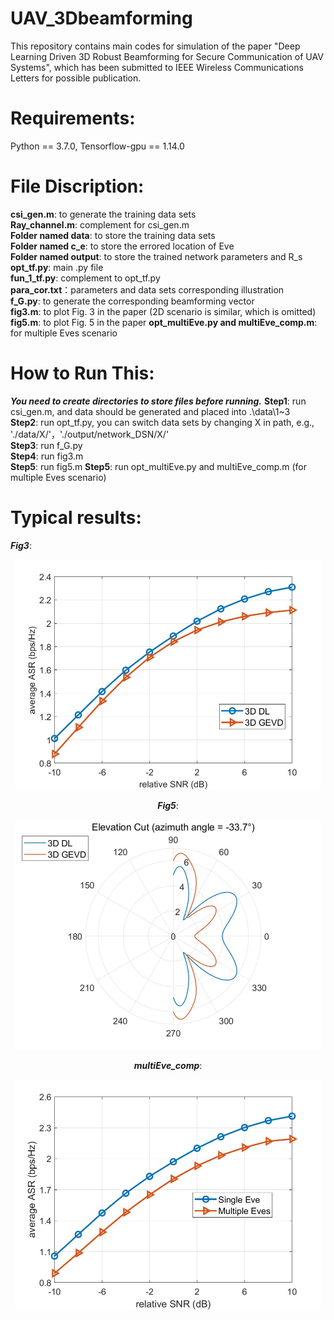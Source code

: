 # UAV_3Dbeamforming
This repository contains main codes for simulation of the paper "Deep Learning Driven 3D Robust Beamforming for Secure Communication of UAV Systems", which has been submitted to IEEE Wireless Communications Letters for possible publication.

Requirements:
=
Python == 3.7.0, Tensorflow-gpu == 1.14.0

File Discription:
=
**csi_gen.m**: to generate the training data sets  
**Ray_channel.m**: complement for csi_gen.m  
**Folder named data**: to store the training data sets  
**Folder named c_e**: to store the errored location of Eve  
**Folder named output**: to store the trained network parameters and R_s  
**opt_tf.py**: main .py file  
**fun_1_tf.py**: complement to opt_tf.py  
**para_cor.txt**：parameters and data sets corresponding illustration  
**f_G.py**: to generate the corresponding beamforming vector  
**fig3.m**: to plot Fig. 3 in the paper (2D scenario is similar, which is omitted)  
**fig5.m**: to plot Fig. 5 in the paper
**opt_multiEve.py and multiEve_comp.m**: for multiple Eves scenario  

How to Run This:
=
___You need to create directories to store files before running.___
**Step1**: run csi_gen.m, and data should be generated and placed into .\data\1~3  
**Step2**: run opt_tf.py, you can switch data sets by changing X in path, e.g., './data/X/'，'./output/network_DSN/X/'  
**Step3**: run f_G.py  
**Step4**: run fig3.m  
**Step5**: run fig5.m
**Step5**: run opt_multiEve.py and multiEve_comp.m (for multiple Eves scenario)  

Typical results:
=
___Fig3___:  
<div align=center><img src="https://github.com/drzaxx/UAV3Dbeamforming/blob/main/fig3.jpg" width="490" height="368"/><br/>  
  
___Fig5___:  
<div align=center><img src="https://github.com/drzaxx/UAV3Dbeamforming/blob/main/fig5.jpg" width="490" height="368"/><br/>  
  
___multiEve_comp___:  
<div align=center><img src="https://github.com/drzaxx/UAV3Dbeamforming/blob/main/multiEve_comp.jpg" width="490" height="368"/><br/>  
  
  
  
